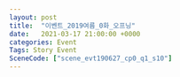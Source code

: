 ```yaml
---
layout: post
title:  "이벤트_2019여름_0화_오프닝"
date:   2021-03-17 21:00:00 +0000
categories: Event
Tags: Story Event
SceneCode: ["scene_evt190627_cp0_q1_s10"]
---
```

